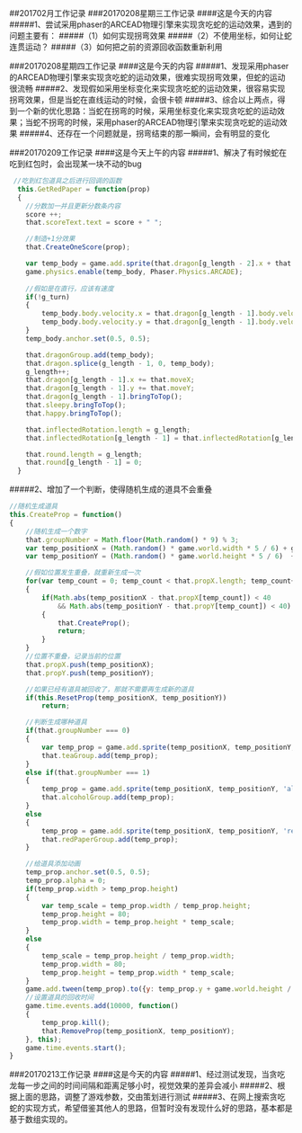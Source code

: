 ##201702月工作记录
###20170208星期三工作记录
####这是今天的内容
#####1、尝试采用phaser的ARCEAD物理引擎来实现贪吃蛇的运动效果，遇到的问题主要有：
#####（1）如何实现拐弯效果
#####（2）不使用坐标，如何让蛇连贯运动？
#####（3）如何把之前的资源回收函数重新利用

###20170208星期四工作记录
####这是今天的内容
#####1、发现采用phaser的ARCEAD物理引擎来实现贪吃蛇的运动效果，很难实现拐弯效果，但蛇的运动很流畅
#####2、发现假如采用坐标变化来实现贪吃蛇的运动效果，很容易实现拐弯效果，但是当蛇在直线运动的时候，会很卡顿
#####3、综合以上两点，得到一个新的优化思路：当蛇在拐弯的时候，采用坐标变化来实现贪吃蛇的运动效果；当蛇不拐弯的时候，采用phaser的ARCEAD物理引擎来实现贪吃蛇的运动效果
#####4、还存在一个问题就是，拐弯结束的那一瞬间，会有明显的变化

###20170209工作记录
####这是今天上午的内容
#####1、解决了有时候蛇在吃到红包时，会出现某一块不动的bug
```javascript
 //吃到红包道具之后进行回调的函数
  this.GetRedPaper = function(prop)
  {
  	//分数加一并且更新分数条内容
  	score ++;
  	that.scoreText.text = score + " ";

  	//制造+1分效果
  	that.CreateOneScore(prop);

	var temp_body = game.add.sprite(that.dragon[g_length - 2].x + that.moveX, that.dragon[g_length - 2].y + that.moveY, 'body');
	game.physics.enable(temp_body, Phaser.Physics.ARCADE);
	
	//假如是在直行，应该有速度
	if(!g_turn)
	{
		temp_body.body.velocity.x = that.dragon[g_length - 1].body.velocity.x;
		temp_body.body.velocity.y = that.dragon[g_length - 1].body.velocity.y;
	}
  	temp_body.anchor.set(0.5, 0.5);

  	that.dragonGroup.add(temp_body);
  	that.dragon.splice(g_length - 1, 0, temp_body);
  	g_length++;
  	that.dragon[g_length - 1].x += that.moveX;
  	that.dragon[g_length - 1].y += that.moveY;
  	that.dragon[g_length - 1].bringToTop();
  	that.sleepy.bringToTop();
  	that.happy.bringToTop();

  	that.inflectedRotation.length = g_length;
  	that.inflectedRotation[g_length - 1] = that.inflectedRotation[g_length - 2];

  	that.round.length = g_length;
  	that.round[g_length - 1] = 0;
  }
```
#####2、增加了一个判断，使得随机生成的道具不会重叠
```javascript
//随机生成道具
this.CreateProp = function()
{
	//随机生成一个数字
	that.groupNumber = Math.floor(Math.random() * 9) % 3;
	var temp_positionX = (Math.random() * game.world.width * 5 / 6) + game.world.width / 12;
	var temp_positionY = (Math.random() * game.world.height * 5 / 6)  + game.world.height / 12 - game.world.height / 6;

	//假如位置发生重叠，就重新生成一次
	for(var temp_count = 0; temp_count < that.propX.length; temp_count++)
	{
		if(Math.abs(temp_positionX - that.propX[temp_count]) < 40 
			&& Math.abs(temp_positionY - that.propY[temp_count]) < 40)
		{
			that.CreateProp();
			return;
		}
	}
	//位置不重叠，记录当前的位置
	that.propX.push(temp_positionX);
	that.propY.push(temp_positionY);

	//如果已经有道具被回收了，那就不需要再生成新的道具
	if(this.ResetProp(temp_positionX, temp_positionY))
		return;

	//判断生成哪种道具
	if(that.groupNumber === 0)
	{
		var temp_prop = game.add.sprite(temp_positionX, temp_positionY, 'tea');
		that.teaGroup.add(temp_prop);
	}
	else if(that.groupNumber === 1)
	{
		temp_prop = game.add.sprite(temp_positionX, temp_positionY, 'alcohol');
		that.alcoholGroup.add(temp_prop);
	}
	else
	{
		temp_prop = game.add.sprite(temp_positionX, temp_positionY, 'redPaper', that.redPaperGroup);
		that.redPaperGroup.add(temp_prop);
	}

	//给道具添加动画
	temp_prop.anchor.set(0.5, 0.5);
	temp_prop.alpha = 0;
	if(temp_prop.width > temp_prop.height)
	{
		var temp_scale = temp_prop.width / temp_prop.height;
		temp_prop.height = 80;
		temp_prop.width = temp_prop.height * temp_scale;
	}
	else
	{
		temp_scale = temp_prop.height / temp_prop.width;
		temp_prop.width = 80;
		temp_prop.height = temp_prop.width * temp_scale;
	}
	game.add.tween(temp_prop).to({y: temp_prop.y + game.world.height / 6, alpha: 1}, 2000, Phaser.Easing.Bounce.Out,true, 0, 0, false);
	//设置道具的回收时间
	game.time.events.add(10000, function()
	{
		temp_prop.kill();
		that.RemoveProp(temp_positionX, temp_positionY);
	}, this);
	game.time.events.start();
}
```
###20170213工作记录
####这是今天的内容
#####1、经过测试发现，当贪吃龙每一步之间的时间间隔和距离足够小时，视觉效果的差异会减小
#####2、根据上面的思路，调整了游戏参数，交由策划进行测试
#####3、在网上搜索贪吃蛇的实现方式，希望借鉴其他人的思路，但暂时没有发现什么好的思路，基本都是基于数组实现的。